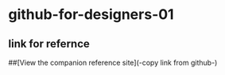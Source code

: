 # github-for-designers-01
## link for refernce
##[View the companion reference site](-copy link from github-)
